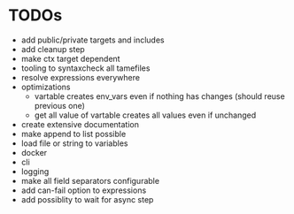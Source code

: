 
# TODOs

- add public/private targets and includes
- add cleanup step
- make ctx target dependent
- tooling to syntaxcheck all tamefiles
- resolve expressions everywhere
- optimizations
    - vartable creates env_vars even if nothing has changes (should reuse previous one)
    - get all value of vartable creates all values even if unchanged
- create extensive documentation
- make append to list possible
- load file or string to variables
- docker
- cli
- logging
- make all field separators configurable
- add can-fail option to expressions
- add possiblity to wait for async step

